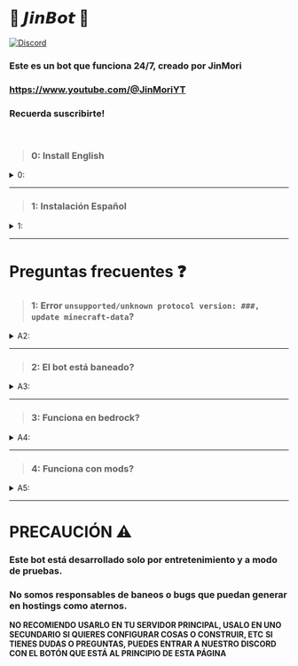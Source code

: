# 🤖 𝙅𝙞𝙣𝘽𝙤𝙩 🤖  
<a href="https://discord.gg/p7GSnkNKXQ">
	<img src="https://img.shields.io/badge/discord-%2324292e.svg?&style=for-the-badge&logo=discord&logoColor=white" alt="Discord"/>
</a>


### Este es un bot que funciona 24/7, creado por JinMori
### https://www.youtube.com/@JinMoriYT
### Recuerda suscribirte!
<br/>

> ### 0: Install English
<details><summary>0:</summary>

# Requirements 📚
1. An account on BotHosting (To upload the code).  
	Register at: https://bot-hosting.net/

2. Download this code.

3. Your minecraft server.  
	Remember to change in the settings: ``online-mode`` and set it to ``false``!  
	You must also have OP, to place the bots in creative mode
   	/gamemode creative Bot1



# Installation ⚙
1. Create your account at BotHosting and get the 10 free coins.

2. Create your bot in node.js.

3. Wait for the bot server to load, and upload the "index.js" and "package.json" files in the files section.

4. Enter `index.js`, you can change the following:
   
`const bot = mineflayer.createBot({
  host: 'ip.aternos.host', // THIS IS THE IP OF YOUR SERVER // SERVER IP
  username: 'BOTJIN', // HERE GOES THE BOT NAME // BOT NAME
  port: 29595, // SERVER PORT // SERVER PORT
  version: '1.16.5',
})`
 
 Replace in `ip.aternos` with the IP of your server.
 In `port` you must change the `25565` for the port of your server, if not, it appears in the main menu of the server,
 You can replace the `username`, in this case `BOTJIN` with whatever name you want.

 5. Start the aternos server.
 
 6. Start your bot and wait for it to load.
    
 7. That's all, enjoy!

</details>

<hr/>

> ### 1: Instalación Español
<details><summary>1:</summary>

# Requisitos 📚
1. Una cuenta en BotHosting (Para cargar el código).  
	Registrate en: https://bot-hosting.net/

2. Descargar este código.

3. Tu servidor de minecraft.  
	Recuerda cambiar en la configuración: ``online-mode`` y ponerlo en ``false``!  
	También debes tener OP, para colocar los bots en modo creativo
   	/gamemode creative Bot1



# Instalación ⚙
1. Crea tu cuenta en BotHosting y obtén las 10 monedas gratuitas.

2. Crea tu bot en node.js.

3. Espera a que se cargue el servidor del bot, y sube los archivos "index.js" y "package.json" en la sección files.

4. Entra a `index.js`, podrás cambiar lo siguiente:
   
`const bot = mineflayer.createBot({
  host: 'ip.aternos.host', //ACA VA LA IP DE TU SERVIDOR  // SERVER IP
  username: 'BOTJIN', // ACA VA EL NOMBRE DEL BOT  // BOT NAME
  port: 29595, // PUERTO DEL SERVIDOR // SERVER PORT
  version: '1.16.5',
})`
 
 Reemplaza en `ip.aternos` por la ip de tu servidor.
 En `port` deberás cambiar el `25565` por el puerto de tu servidor, en caso de aternos, aparece en el menú principal del servidor,
 Puedes reemplazar el `username`, en este caso `BOTJIN` por el nombre que desees.

 5. Inicia el servidor de aternos.
 
 6. Inicia tu bot y espera que cargue.
    
 7. Eso es Todo, disfruta!

</details>

<hr/>   

# Preguntas frecuentes ❓

> ### 1: Error `unsupported/unknown protocol version: ###, update minecraft-data`?
<details><summary>A2:</summary>

Este error puede darse porque no todas las versiones son compatibles con mineflayer.
A la fecha 17/12/23, el bot es compatible con:
`- Supports Minecraft 1.8, 1.9, 1.10, 1.11, 1.12, 1.13, 1.14, 1.15, 1.16, 1.17, 1.18, 1.19 and 1.20.`
Si tu bot no entra a la version que quieres, puedes probar usando el plugin ViaVersion, el cual hará que tu bot pueda entrar
en versiones compatibles. Si tu version es antigua, puedes usar ViaVersion Backwards para que funcione. (Testeado en 1.16.5, no requiere
via version ni backwards.)

</details>

<hr/>

> ### 2: El bot está baneado?
<details><summary>A3:</summary>

En caso de aternos, tienen un sistema que banea jugadores que han estado `Afk` durante mucho tiempo.
Puedes desbanearlos manualmente si esto sucede, o cambiar el nombre del bot en la config del replit.
</details>

<hr/>

> ### 3: Funciona en bedrock?
<details><summary>A4:</summary>

Sí, funciona perfectamente en Bedrock, pero utilizando GeyserMC, creando un servidor de Java.
Requerirás el plugin GeyserMC y los plugins de ViaVersion.
Si no sabes instalar Geyser, hay muchos tutoriales en youtube!
</details>

<hr/>

> ### 4: Funciona con mods?
<details><summary>A5:</summary>

A día de hoy, **NO** hay protocolos que funcionen para hacer correr el bot con mods. Ya que es algo externo al minecraft en sí.
</details>

<hr/>


# PRECAUCIÓN ⚠
### Este bot está desarrollado solo por entretenimiento y a modo de pruebas.
### No somos responsables de baneos o bugs que puedan generar en hostings como aternos.
**NO RECOMIENDO USARLO EN TU SERVIDOR PRINCIPAL, USALO EN UNO SECUNDARIO SI QUIERES CONFIGURAR COSAS O CONSTRUIR, ETC**
**SI TIENES DUDAS O PREGUNTAS, PUEDES ENTRAR A NUESTRO DISCORD CON EL BOTÓN QUE ESTÁ AL PRINCIPIO DE ESTA PÁGINA**
